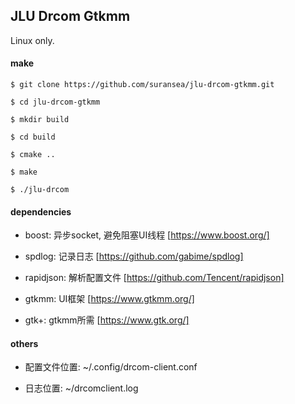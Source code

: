## JLU Drcom Gtkmm

Linux only.

#### make

`$ git clone https://github.com/suransea/jlu-drcom-gtkmm.git`

`$ cd jlu-drcom-gtkmm`

`$ mkdir build`

`$ cd build`

`$ cmake ..`

`$ make`

`$ ./jlu-drcom`

#### dependencies

* boost: 异步socket, 避免阻塞UI线程 [https://www.boost.org/]

* spdlog: 记录日志 [https://github.com/gabime/spdlog]

* rapidjson: 解析配置文件 [https://github.com/Tencent/rapidjson]

* gtkmm: UI框架 [https://www.gtkmm.org/]

* gtk+: gtkmm所需 [https://www.gtk.org/]

#### others

* 配置文件位置: ~/.config/drcom-client.conf

* 日志位置: ~/drcomclient.log
